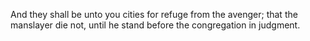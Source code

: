 And they shall be unto you cities for refuge from the avenger; that the manslayer die not, until he stand before the congregation in judgment.
